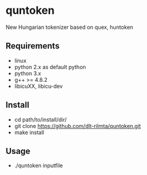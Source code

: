 # quntoken

New Hungarian tokenizer based on quex, huntoken

## Requirements

* linux
* python 2.x as default python
* python 3.x
* g++ >= 4.8.2
* libicuXX, libicu-dev

## Install

* cd path/to/install/dir/
* git clone https://github.com/dlt-rilmta/quntoken.git
* make install

## Usage

* ./quntoken inputfile



